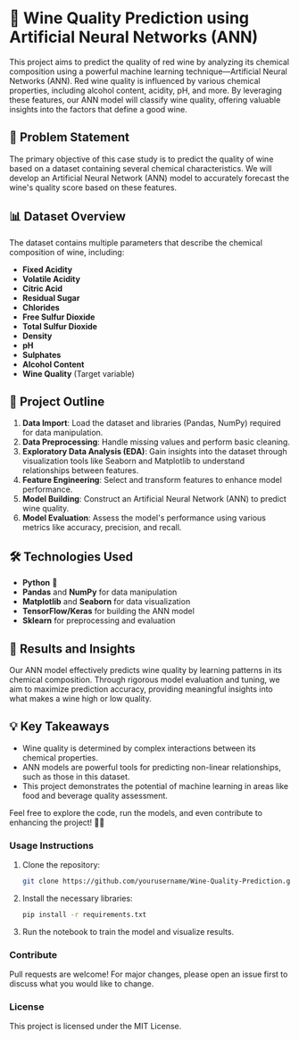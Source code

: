 # 🍷 Wine Quality Prediction using Artificial Neural Networks (ANN)

This project aims to predict the quality of red wine by analyzing its chemical composition using a powerful machine learning technique—Artificial Neural Networks (ANN). Red wine quality is influenced by various chemical properties, including alcohol content, acidity, pH, and more. By leveraging these features, our ANN model will classify wine quality, offering valuable insights into the factors that define a good wine.

## 🧠 Problem Statement

The primary objective of this case study is to predict the quality of wine based on a dataset containing several chemical characteristics. We will develop an Artificial Neural Network (ANN) model to accurately forecast the wine's quality score based on these features.

## 📊 Dataset Overview

The dataset contains multiple parameters that describe the chemical composition of wine, including:
- **Fixed Acidity**
- **Volatile Acidity**
- **Citric Acid**
- **Residual Sugar**
- **Chlorides**
- **Free Sulfur Dioxide**
- **Total Sulfur Dioxide**
- **Density**
- **pH**
- **Sulphates**
- **Alcohol Content**
- **Wine Quality** (Target variable)

## 📌 Project Outline

1. **Data Import**: Load the dataset and libraries (Pandas, NumPy) required for data manipulation.
2. **Data Preprocessing**: Handle missing values and perform basic cleaning.
3. **Exploratory Data Analysis (EDA)**: Gain insights into the dataset through visualization tools like Seaborn and Matplotlib to understand relationships between features.
4. **Feature Engineering**: Select and transform features to enhance model performance.
5. **Model Building**: Construct an Artificial Neural Network (ANN) to predict wine quality.
6. **Model Evaluation**: Assess the model's performance using various metrics like accuracy, precision, and recall.

## 🛠️ Technologies Used

- **Python** 🐍
- **Pandas** and **NumPy** for data manipulation
- **Matplotlib** and **Seaborn** for data visualization
- **TensorFlow/Keras** for building the ANN model
- **Sklearn** for preprocessing and evaluation

## 🚀 Results and Insights

Our ANN model effectively predicts wine quality by learning patterns in its chemical composition. Through rigorous model evaluation and tuning, we aim to maximize prediction accuracy, providing meaningful insights into what makes a wine high or low quality.

## 💡 Key Takeaways

- Wine quality is determined by complex interactions between its chemical properties.
- ANN models are powerful tools for predicting non-linear relationships, such as those in this dataset.
- This project demonstrates the potential of machine learning in areas like food and beverage quality assessment.

Feel free to explore the code, run the models, and even contribute to enhancing the project! 🍇✨

### Usage Instructions
1. Clone the repository:
   ```bash
   git clone https://github.com/yourusername/Wine-Quality-Prediction.git
   ```
2. Install the necessary libraries:
   ```bash
   pip install -r requirements.txt
   ```
3. Run the notebook to train the model and visualize results.

### Contribute
Pull requests are welcome! For major changes, please open an issue first to discuss what you would like to change.

### License
This project is licensed under the MIT License.
